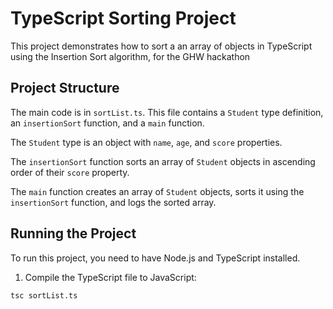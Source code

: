 # TypeScript Sorting Project

This project demonstrates how to sort a an array of objects in TypeScript using the Insertion Sort algorithm,
for the GHW hackathon

## Project Structure

The main code is in `sortList.ts`. This file contains a `Student` type definition, an `insertionSort` function, and a `main` function.

The `Student` type is an object with `name`, `age`, and `score` properties.

The `insertionSort` function sorts an array of `Student` objects in ascending order of their `score` property.

The `main` function creates an array of `Student` objects, sorts it using the `insertionSort` function, and logs the sorted array.

## Running the Project

To run this project, you need to have Node.js and TypeScript installed.

1. Compile the TypeScript file to JavaScript:

```bash
tsc sortList.ts
